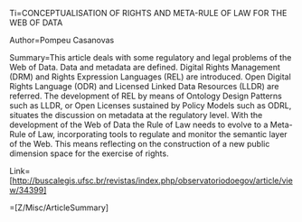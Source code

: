 Ti=CONCEPTUALISATION OF RIGHTS AND META-RULE OF LAW FOR THE WEB OF DATA

Author=Pompeu Casanovas

Summary=This article deals with some regulatory and legal problems of the Web of Data. Data and metadata are defined. Digital Rights Management (DRM) and Rights Expression Languages (REL) are introduced. Open Digital Rights Language (ODR) and Licensed Linked Data Resources (LLDR) are referred. The development of REL by means of Ontology Design Patterns such as LLDR, or Open Licenses sustained by Policy Models such as ODRL, situates the discussion on metadata at the regulatory level. With the development of the Web of Data the Rule of Law needs to evolve to a Meta-Rule of Law, incorporating tools to regulate and monitor the semantic layer of the Web. This means reflecting on the construction of a new public dimension space for the exercise of rights.

Link=[http://buscalegis.ufsc.br/revistas/index.php/observatoriodoegov/article/view/34399]

=[Z/Misc/ArticleSummary]

